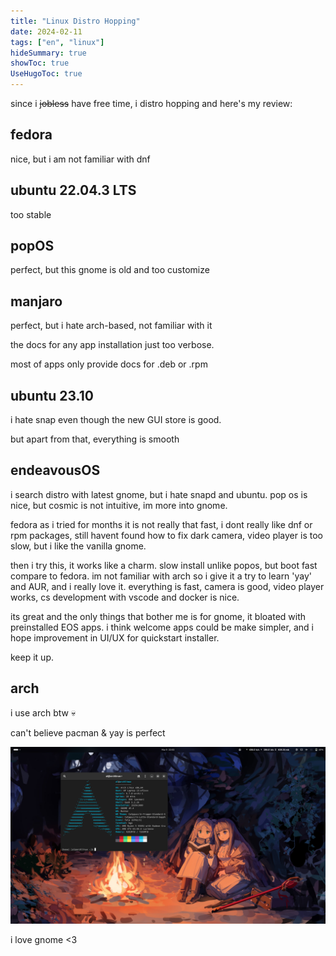 ```yaml
---
title: "Linux Distro Hopping"
date: 2024-02-11
tags: ["en", "linux"]
hideSummary: true
showToc: true
UseHugoToc: true
---
```


since i ~~jobless~~ have free time, i distro hopping and here's my review:

## fedora

nice, but i am not familiar with dnf

## ubuntu 22.04.3 LTS 

too stable

## popOS

perfect, but this gnome is old and too customize

## manjaro

perfect, but i hate arch-based, not familiar with it

the docs for any app installation just too verbose. 

most of apps only provide docs for .deb or .rpm

## ubuntu 23.10 

i hate snap even though the new GUI store is good. 

but apart from that, everything is smooth

## endeavousOS

i search distro with latest gnome, but i hate snapd and ubuntu. pop os is nice, but cosmic is not intuitive, im more into gnome. 

fedora as i tried for months it is not really that fast, i dont really like dnf or rpm packages, still havent found how to fix dark camera, video player is too slow, but i like the vanilla gnome. 

then i try this, it works like a charm. slow install unlike popos, but boot fast compare to fedora. im not familiar with arch so i give it a try to learn 'yay' and AUR, and i really love it. everything is fast, camera is good, video player works, cs development with vscode and docker is nice. 

its great and the only things that bother me is for gnome, it bloated with preinstalled EOS apps. i think welcome apps could be make simpler, and i hope improvement in UI/UX for quickstart installer. 

keep it up.

## arch

i use arch btw 💀

can't believe pacman & yay is perfect

![alt text](image.png)

i love gnome <3



